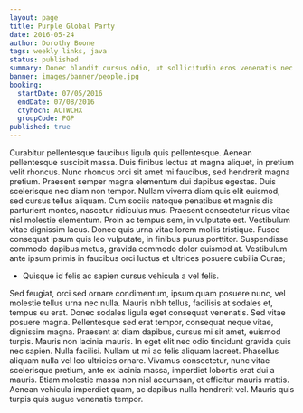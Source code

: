 ```yaml
---
layout: page
title: Purple Global Party
date: 2016-05-24
author: Dorothy Boone
tags: weekly links, java
status: published
summary: Donec blandit cursus odio, ut sollicitudin eros venenatis nec.
banner: images/banner/people.jpg
booking:
  startDate: 07/05/2016
  endDate: 07/08/2016
  ctyhocn: ACTWCHX
  groupCode: PGP
published: true
---
```

Curabitur pellentesque faucibus ligula quis pellentesque. Aenean pellentesque suscipit massa. Duis finibus lectus at magna aliquet, in pretium velit rhoncus. Nunc rhoncus orci sit amet mi faucibus, sed hendrerit magna pretium. Praesent semper magna elementum dui dapibus egestas. Duis scelerisque nec diam non tempor. Nullam viverra diam quis elit euismod, sed cursus tellus aliquam. Cum sociis natoque penatibus et magnis dis parturient montes, nascetur ridiculus mus. Praesent consectetur risus vitae nisl molestie elementum. Proin ac tempus sem, in vulputate est. Vestibulum vitae dignissim lacus. Donec quis urna vitae lorem mollis tristique. Fusce consequat ipsum quis leo vulputate, in finibus purus porttitor. Suspendisse commodo dapibus metus, gravida commodo dolor euismod at. Vestibulum ante ipsum primis in faucibus orci luctus et ultrices posuere cubilia Curae;

* Quisque id felis ac sapien cursus vehicula a vel felis.

Sed feugiat, orci sed ornare condimentum, ipsum quam posuere nunc, vel molestie tellus urna nec nulla. Mauris nibh tellus, facilisis at sodales et, tempus eu erat. Donec sodales ligula eget consequat venenatis. Sed vitae posuere magna. Pellentesque sed erat tempor, consequat neque vitae, dignissim magna. Praesent at diam dapibus, cursus mi sit amet, euismod turpis. Mauris non lacinia mauris. In eget elit nec odio tincidunt gravida quis nec sapien. Nulla facilisi. Nullam ut mi ac felis aliquam laoreet. Phasellus aliquam nulla vel leo ultricies ornare. Vivamus consectetur, nunc vitae scelerisque pretium, ante ex lacinia massa, imperdiet lobortis erat dui a mauris. Etiam molestie massa non nisl accumsan, et efficitur mauris mattis. Aenean vehicula imperdiet quam, ac dapibus nulla hendrerit vel. Mauris quis turpis quis augue venenatis tempor.
